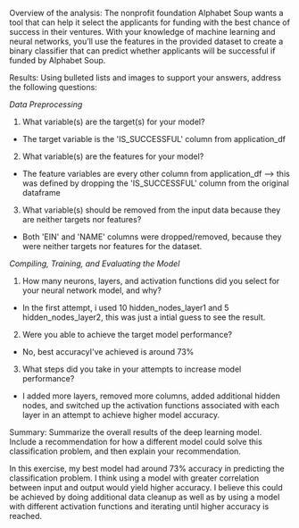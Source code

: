 Overview of the analysis: The nonprofit foundation Alphabet Soup wants a tool that can help it select the applicants for funding with the best chance of success in their ventures. With your knowledge of machine learning and neural networks, you’ll use the features in the provided dataset to create a binary classifier that can predict whether applicants will be successful if funded by Alphabet Soup.

Results: Using bulleted lists and images to support your answers, address the following questions:

*Data Preprocessing*

1.  What variable(s) are the target(s) for your model?
- The target variable is the 'IS_SUCCESSFUL' column from application_df

2.  What variable(s) are the features for your model?
- The feature variables are every other column from application_df --> this was defined by dropping the 'IS_SUCCESSFUL' column from the original dataframe

3.  What variable(s) should be removed from the input data because they are neither targets nor features?
- Both 'EIN' and 'NAME' columns were dropped/removed, because they were neither targets nor features for the dataset.


*Compiling, Training, and Evaluating the Model*

1.  How many neurons, layers, and activation functions did you select for your neural network model, and why?
- In the first attempt, i used 10 hidden_nodes_layer1 and 5 hidden_nodes_layer2, this was just a intial guess to see the result. 

2.  Were you able to achieve the target model performance?
- No, best accuracyI've achieved is around 73%

3.  What steps did you take in your attempts to increase model performance?
- I added more layers, removed more columns, added additional hidden nodes, and switched up the activation functions associated with each layer in an attempt to achieve higher model accuracy. 

Summary: Summarize the overall results of the deep learning model. Include a recommendation for how a different model could solve this classification problem, and then explain your recommendation.

In this exercise, my best model had around 73% accuracy in predicting the classification problem. I think using a model with greater correlation between input and output would yield higher accuracy. I believe this could be achieved by doing additional data cleanup as well as by using a model with different activation functions and iterating until higher accuracy is reached. 


